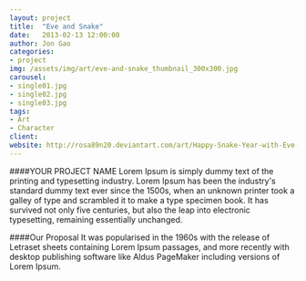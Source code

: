 ```yaml
---
layout: project
title:  "Eve and Snake"
date:   2013-02-13 12:00:00
author: Jon Gao
categories:
- project
img: /assets/img/art/eve-and-snake_thumbnail_300x300.jpg
carousel:
- single01.jpg
- single02.jpg
- single03.jpg
tags:
- Art
- Character
client: 
website: http://rosa89n20.deviantart.com/art/Happy-Snake-Year-with-Eve-354043484
---
```

####YOUR PROJECT NAME
Lorem Ipsum is simply dummy text of the printing and typesetting industry. Lorem Ipsum has been the industry's standard dummy text ever since the 1500s, when an unknown printer took a galley of type and scrambled it to make a type specimen book. It has survived not only five centuries, but also the leap into electronic typesetting, remaining essentially unchanged.

####Our Proposal
It was popularised in the 1960s with the release of Letraset sheets containing Lorem Ipsum passages, and more recently with desktop publishing software like Aldus PageMaker including versions of Lorem Ipsum.
